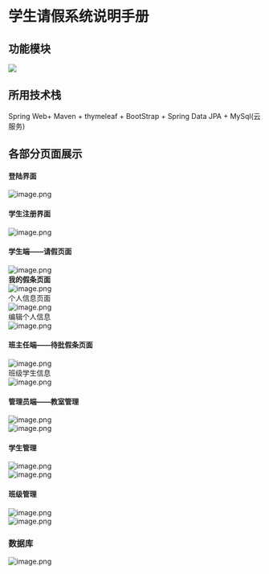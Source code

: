 # 学生请假系统说明手册

<a name="0w4Q7"></a>
## 功能模块
![](https://cdn.nlark.com/yuque/0/2020/svg/316618/1591235496233-43dd8fa3-3507-4874-b3e9-76691ce87867.svg)<a name="SHxmv"></a>
## 所用技术栈
Spring Web+ Maven + thymeleaf + BootStrap + Spring Data JPA + MySql(云服务)
<a name="BxFXq"></a>
## 各部分页面展示
<a name="erluw"></a>
#### 登陆界面
![image.png](https://cdn.nlark.com/yuque/0/2020/png/316618/1591235790196-85e5bbb4-a77c-472c-bde2-912ba8e7b25a.png#align=left&display=inline&height=1004&margin=%5Bobject%20Object%5D&name=image.png&originHeight=1004&originWidth=1916&size=4447792&status=done&style=none&width=1916)
<a name="PUpj8"></a>
#### 学生注册界面
![image.png](https://cdn.nlark.com/yuque/0/2020/png/316618/1591235814763-c788ee4d-ead0-42da-a43f-9db92775dc64.png#align=left&display=inline&height=1004&margin=%5Bobject%20Object%5D&name=image.png&originHeight=1004&originWidth=1901&size=4287954&status=done&style=none&width=1901)
<a name="KJPIR"></a>
#### 学生端——请假页面
![image.png](https://cdn.nlark.com/yuque/0/2020/png/316618/1591235843695-e9a689b8-40fd-44a5-b571-fdf1e6b07f1e.png#align=left&display=inline&height=1048&margin=%5Bobject%20Object%5D&name=image.png&originHeight=1048&originWidth=1920&size=95635&status=done&style=none&width=1920)<br />**我的假条页面**<br />![image.png](https://cdn.nlark.com/yuque/0/2020/png/316618/1591235863391-f3d1304f-7332-4af3-8c71-524f11466ab5.png#align=left&display=inline&height=1048&margin=%5Bobject%20Object%5D&name=image.png&originHeight=1048&originWidth=1920&size=92292&status=done&style=none&width=1920)<br />个人信息页面<br />![image.png](https://cdn.nlark.com/yuque/0/2020/png/316618/1591235879392-a93022dc-ae96-4722-b76f-4b78f7bf720a.png#align=left&display=inline&height=1048&margin=%5Bobject%20Object%5D&name=image.png&originHeight=1048&originWidth=1920&size=118454&status=done&style=none&width=1920)<br />编辑个人信息<br />![image.png](https://cdn.nlark.com/yuque/0/2020/png/316618/1591235896661-fa661a9f-7e38-43f3-a41c-4789d25bc2a0.png#align=left&display=inline&height=739&margin=%5Bobject%20Object%5D&name=image.png&originHeight=739&originWidth=710&size=30516&status=done&style=none&width=710)
<a name="DU5Fk"></a>
#### 班主任端——待批假条页面
![image.png](https://cdn.nlark.com/yuque/0/2020/png/316618/1591235922636-d463565b-7b6b-4fc6-8146-b56e4eae3793.png#align=left&display=inline&height=1048&margin=%5Bobject%20Object%5D&name=image.png&originHeight=1048&originWidth=1920&size=101142&status=done&style=none&width=1920)<br />班级学生信息<br />![image.png](https://cdn.nlark.com/yuque/0/2020/png/316618/1591235949893-a1676933-e63c-4f07-b594-ba8862499e96.png#align=left&display=inline&height=1048&margin=%5Bobject%20Object%5D&name=image.png&originHeight=1048&originWidth=1920&size=95430&status=done&style=none&width=1920)
<a name="uBvSl"></a>
#### 管理员端——教室管理
![image.png](https://cdn.nlark.com/yuque/0/2020/png/316618/1591235986095-66853339-b1e0-46b7-add9-533d1019441f.png#align=left&display=inline&height=487&margin=%5Bobject%20Object%5D&name=image.png&originHeight=487&originWidth=1916&size=52922&status=done&style=none&width=1916)<br />![image.png](https://cdn.nlark.com/yuque/0/2020/png/316618/1591236001797-2ab16e1b-220e-4e5d-975c-8834360a4a12.png#align=left&display=inline&height=1006&margin=%5Bobject%20Object%5D&name=image.png&originHeight=1006&originWidth=1909&size=74688&status=done&style=none&width=1909)
<a name="neSvX"></a>
#### 学生管理
![image.png](https://cdn.nlark.com/yuque/0/2020/png/316618/1591236020654-2af1c762-f394-4702-9abc-6d23247b3af7.png#align=left&display=inline&height=1006&margin=%5Bobject%20Object%5D&name=image.png&originHeight=1006&originWidth=1917&size=76895&status=done&style=none&width=1917)<br />![image.png](https://cdn.nlark.com/yuque/0/2020/png/316618/1591236040712-be1b0a40-e486-4bbd-ba6c-45c4ef96a1dc.png#align=left&display=inline&height=743&margin=%5Bobject%20Object%5D&name=image.png&originHeight=743&originWidth=1546&size=41189&status=done&style=none&width=1546)
<a name="pkdcf"></a>
#### 班级管理
![image.png](https://cdn.nlark.com/yuque/0/2020/png/316618/1591236052272-67cc8d53-98e5-462a-9653-bd7f3100ac5a.png#align=left&display=inline&height=489&margin=%5Bobject%20Object%5D&name=image.png&originHeight=489&originWidth=1913&size=39584&status=done&style=none&width=1913)<br />![image.png](https://cdn.nlark.com/yuque/0/2020/png/316618/1591236062482-1a000d42-cfec-45cf-a6c0-fada1bc274ce.png#align=left&display=inline&height=333&margin=%5Bobject%20Object%5D&name=image.png&originHeight=333&originWidth=1215&size=17704&status=done&style=none&width=1215)
<a name="TjcCK"></a>
### 数据库
![image.png](https://cdn.nlark.com/yuque/0/2020/png/316618/1591236275325-8a89a168-4e7b-463f-a76c-86659d80fdb1.png#align=left&display=inline&height=147&margin=%5Bobject%20Object%5D&name=image.png&originHeight=147&originWidth=265&size=4209&status=done&style=none&width=265)<br />

